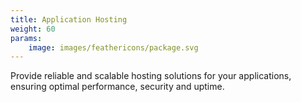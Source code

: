 ```yaml
---
title: Application Hosting
weight: 60
params:
    image: images/feathericons/package.svg
---
```


Provide reliable and scalable hosting solutions for your applications, ensuring optimal performance, security and uptime.
